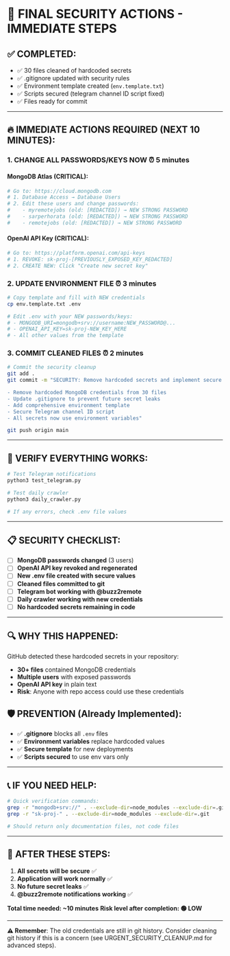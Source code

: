 # 🚨 FINAL SECURITY ACTIONS - IMMEDIATE STEPS

## ✅ **COMPLETED:**
- ✅ 30 files cleaned of hardcoded secrets
- ✅ .gitignore updated with security rules
- ✅ Environment template created (`env.template.txt`)
- ✅ Scripts secured (telegram channel ID script fixed)
- ✅ Files ready for commit

---

## 🔥 **IMMEDIATE ACTIONS REQUIRED (NEXT 10 MINUTES):**

### 1. **CHANGE ALL PASSWORDS/KEYS NOW** ⏰ 5 minutes

#### MongoDB Atlas (CRITICAL):
```bash
# Go to: https://cloud.mongodb.com
# 1. Database Access → Database Users
# 2. Edit these users and change passwords:
#    - myremotejobs (old: [REDACTED]) → NEW STRONG PASSWORD
#    - sarperhorata (old: [REDACTED]) → NEW STRONG PASSWORD  
#    - remotejobs (old: [REDACTED]) → NEW STRONG PASSWORD
```

#### OpenAI API Key (CRITICAL):
```bash
# Go to: https://platform.openai.com/api-keys
# 1. REVOKE: sk-proj-[PREVIOUSLY_EXPOSED_KEY_REDACTED]
# 2. CREATE NEW: Click "Create new secret key"
```

### 2. **UPDATE ENVIRONMENT FILE** ⏰ 3 minutes

```bash
# Copy template and fill with NEW credentials
cp env.template.txt .env

# Edit .env with your NEW passwords/keys:
# - MONGODB_URI=mongodb+srv://username:NEW_PASSWORD@...
# - OPENAI_API_KEY=sk-proj-NEW_KEY_HERE
# - All other values from the template
```

### 3. **COMMIT CLEANED FILES** ⏰ 2 minutes

```bash
# Commit the security cleanup
git add .
git commit -m "SECURITY: Remove hardcoded secrets and implement secure env management

- Remove hardcoded MongoDB credentials from 30 files
- Update .gitignore to prevent future secret leaks  
- Add comprehensive environment template
- Secure Telegram channel ID script
- All secrets now use environment variables"

git push origin main
```

---

## 🧪 **VERIFY EVERYTHING WORKS:**

```bash
# Test Telegram notifications
python3 test_telegram.py

# Test daily crawler  
python3 daily_crawler.py

# If any errors, check .env file values
```

---

## 📋 **SECURITY CHECKLIST:**

- [ ] **MongoDB passwords changed** (3 users)
- [ ] **OpenAI API key revoked and regenerated**  
- [ ] **New .env file created with secure values**
- [ ] **Cleaned files committed to git**
- [ ] **Telegram bot working with @buzz2remote**
- [ ] **Daily crawler working with new credentials**
- [ ] **No hardcoded secrets remaining in code**

---

## 🔍 **WHY THIS HAPPENED:**

GitHub detected these hardcoded secrets in your repository:
- **30+ files** contained MongoDB credentials  
- **Multiple users** with exposed passwords
- **OpenAI API key** in plain text
- **Risk**: Anyone with repo access could use these credentials

## 🛡️ **PREVENTION (Already Implemented):**

- ✅ **.gitignore** blocks all `.env` files
- ✅ **Environment variables** replace hardcoded values
- ✅ **Secure template** for new deployments
- ✅ **Scripts secured** to use env vars only

---

## 📞 **IF YOU NEED HELP:**

```bash
# Quick verification commands:
grep -r "mongodb+srv://" . --exclude-dir=node_modules --exclude-dir=.git
grep -r "sk-proj-" . --exclude-dir=node_modules --exclude-dir=.git

# Should return only documentation files, not code files
```

---

## 🎯 **AFTER THESE STEPS:**

1. **All secrets will be secure** ✅
2. **Application will work normally** ✅
3. **No future secret leaks** ✅
4. **@buzz2remote notifications working** ✅

**Total time needed: ~10 minutes**
**Risk level after completion: 🟢 LOW**

---

**⚠️ Remember**: The old credentials are still in git history. Consider cleaning git history if this is a concern (see URGENT_SECURITY_CLEANUP.md for advanced steps). 
